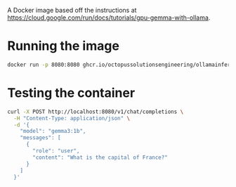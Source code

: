 A Docker image based off the instructions at https://cloud.google.com/run/docs/tutorials/gpu-gemma-with-ollama.

# Running the image

```bash
docker run -p 8080:8080 ghcr.io/octopussolutionsengineering/ollamainference:latest
```

# Testing the container

```bash
curl -X POST http://localhost:8080/v1/chat/completions \
  -H "Content-Type: application/json" \
  -d '{
    "model": "gemma3:1b",
    "messages": [
      {
        "role": "user",
        "content": "What is the capital of France?"
      }
    ]
  }'
```
 